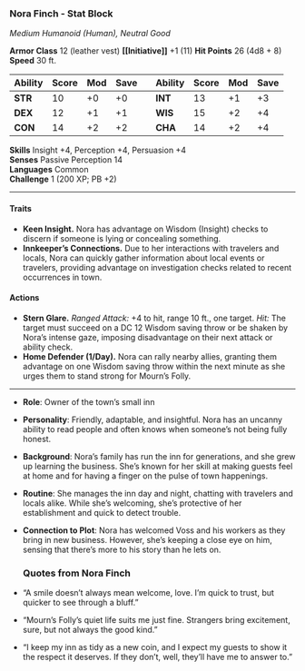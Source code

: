 
### Nora Finch - Stat Block

_Medium Humanoid (Human), Neutral Good_

**Armor Class** 12 (leather vest)                                      **[[Initiative]]** +1  (11)
**Hit Points** 26 (4d8 + 8)  
**Speed** 30 ft.

| Ability | Score | Mod | Save |     | Ability | Score | Mod | Save |
| ------- | ----- | --- | ---- | --- | ------- | ----- | --- | ---- |
| **STR** | 10    | +0  | +0   |     | **INT** | 13    | +1  | +3   |
| **DEX** | 12    | +1  | +1   |     | **WIS** | 15    | +2  | +4   |
| **CON** | 14    | +2  | +2   |     | **CHA** | 14    | +2  | +4   |
**Skills** Insight +4, Perception +4, Persuasion +4  
**Senses** Passive Perception 14  
**Languages** Common  
**Challenge** 1 (200 XP; PB +2)

---

#### **Traits**

- **Keen Insight.** Nora has advantage on Wisdom (Insight) checks to discern if someone is lying or concealing something.
- **Innkeeper’s Connections.** Due to her interactions with travelers and locals, Nora can quickly gather information about local events or travelers, providing advantage on investigation checks related to recent occurrences in town.

#### **Actions**

- **Stern Glare.** _Ranged Attack:_ +4 to hit, range 10 ft., one target. _Hit:_ The target must succeed on a DC 12 Wisdom saving throw or be shaken by Nora’s intense gaze, imposing disadvantage on their next attack or ability check.
- **Home Defender (1/Day).** Nora can rally nearby allies, granting them advantage on one Wisdom saving throw within the next minute as she urges them to stand strong for Mourn’s Folly.

---


- **Role**: Owner of the town’s small inn
- **Personality**: Friendly, adaptable, and insightful. Nora has an uncanny ability to read people and often knows when someone’s not being fully honest.
- **Background**: Nora’s family has run the inn for generations, and she grew up learning the business. She’s known for her skill at making guests feel at home and for having a finger on the pulse of town happenings.
- **Routine**: She manages the inn day and night, chatting with travelers and locals alike. While she’s welcoming, she’s protective of her establishment and quick to detect trouble.
- **Connection to Plot**: Nora has welcomed Voss and his workers as they bring in new business. However, she’s keeping a close eye on him, sensing that there’s more to his story than he lets on.
  
  ### Quotes from Nora Finch
- “A smile doesn’t always mean welcome, love. I’m quick to trust, but quicker to see through a bluff.”
- “Mourn’s Folly’s quiet life suits me just fine. Strangers bring excitement, sure, but not always the good kind.”
- “I keep my inn as tidy as a new coin, and I expect my guests to show it the respect it deserves. If they don’t, well, they’ll have me to answer to.”